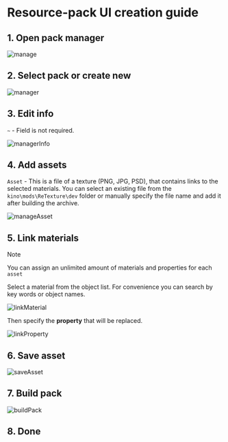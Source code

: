 # Resource-pack UI creation guide

## 1. Open pack manager
![manage](./images/manage.png)

## 2. Select pack or create new
![manager](./images/manager.png)

## 3. Edit info
`~` - Field is not required.

![managerInfo](./images/managerInfo.png)

## 4. Add assets
`Asset` - This is a file of a texture (PNG, JPG, PSD), that contains links to the selected materials.
You can select an existing file from the `kino\mods\ReTexture\dev` folder or manually specify the file name and add it after building the archive.

![manageAsset](./images/manageAsset.png)

## 5. Link materials
> [!NOTE]
> You can assign an unlimited amount of materials and properties for each `asset`

Select a material from the object list. For convenience you can search by key words or object names.

![linkMaterial](./images/linkMaterial.png)

Then specify the **property** that will be replaced.

![linkProperty](./images/linkProperty.png)

## 6. Save asset
![saveAsset](./images/saveAsset.png)

## 7. Build pack
![buildPack](./images/buildPack.png)

## 8. Done
